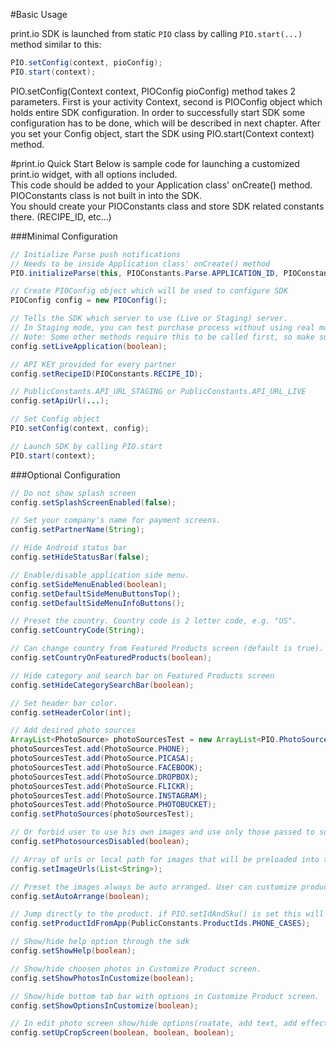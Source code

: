 #Basic Usage

print.io SDK is launched from static `PIO` class by calling `PIO.start(...)` method similar to this:
```java
PIO.setConfig(context, pioConfig);
PIO.start(context);
```

PIO.setConfig(Context context, PIOConfig pioConfig) method takes 2 parameters. First is your activity Context, second is  PIOConfig object which holds entire SDK configuration.
In order to successfully start SDK some configuration has to be done, which will be described in next chapter.
After you set your Config object, start the SDK using PIO.start(Context context) method.

#print.io Quick Start
Below is sample code for launching a customized print.io widget, with all options included.  
This code should be added to your Application class' onCreate() method.  
PIOConstants class is not built in into the SDK.  
You should create your PIOConstants class and store SDK related constants there. (RECIPE_ID, etc...)

###Minimal Configuration

```java
// Initialize Parse push notifications
// Needs to be inside Application class' onCreate() method
PIO.initializeParse(this, PIOConstants.Parse.APPLICATION_ID, PIOConstants.Parse.CLIENT_KEY);

// Create PIOConfig object which will be used to configure SDK
PIOConfig config = new PIOConfig();

// Tells the SDK which server to use (Live or Staging) server.
// In Staging mode, you can test purchase process without using real money.
// Note: Some other methods require this to be called first, so make sure to call it as early as possible.
config.setLiveApplication(boolean);

// API KEY provided for every partner
config.setRecipeID(PIOConstants.RECIPE_ID);

// PublicConstants.API_URL_STAGING or PublicConstants.API_URL_LIVE
config.setApiUrl(...);

// Set Config object
PIO.setConfig(context, config);

// Launch SDK by calling PIO.start
PIO.start(context);
```

###Optional Configuration

```java
// Do not show splash screen
config.setSplashScreenEnabled(false);

// Set your company's name for payment screens.
config.setPartnerName(String);

// Hide Android status bar
config.setHideStatusBar(false);

// Enable/disable application side menu.
config.setSideMenuEnabled(boolean);
config.setDefaultSideMenuButtonsTop();
config.setDefaultSideMenuInfoButtons();

// Preset the country. Country code is 2 letter code, e.g. "US".
config.setCountryCode(String);

// Can change country from Featured Products screen (default is true).
config.setCountryOnFeaturedProducts(boolean);

// Hide category and search bar on Featured Products screen
config.setHideCategorySearchBar(boolean);

// Set header bar color.
config.setHeaderColor(int);

// Add desired photo sources
ArrayList<PhotoSource> photoSourcesTest = new ArrayList<PIO.PhotoSource>();
photoSourcesTest.add(PhotoSource.PHONE);
photoSourcesTest.add(PhotoSource.PICASA);
photoSourcesTest.add(PhotoSource.FACEBOOK);
photoSourcesTest.add(PhotoSource.DROPBOX);
photoSourcesTest.add(PhotoSource.FLICKR);
photoSourcesTest.add(PhotoSource.INSTAGRAM);
photoSourcesTest.add(PhotoSource.PHOTOBUCKET);
config.setPhotoSources(photoSourcesTest);

// Or forbid user to use his own images and use only those passed to sdk.
config.setPhotosourcesDisabled(boolean);

// Array of urls or local path for images that will be preloaded into the application.
config.setImageUrls(List<String>);

// Preset the images always be auto arranged. User can customize product after.
config.setAutoArrange(boolean);

// Jump directly to the product. if PIO.setIdAndSku() is set this will be ignored.
config.setProductIdFromApp(PublicConstants.ProductIds.PHONE_CASES);

// Show/hide help option through the sdk
config.setShowHelp(boolean);

// Show/hide choosen photos in Customize Product screen.
config.setShowPhotosInCustomize(boolean);

// Show/hide bottom tab bar with options in Customize Product screen.
config.setShowOptionsInCustomize(boolean);

// In edit photo screen show/hide options(roatate, add text, add effect)
config.setUpCropScreen(boolean, boolean, boolean);
```
